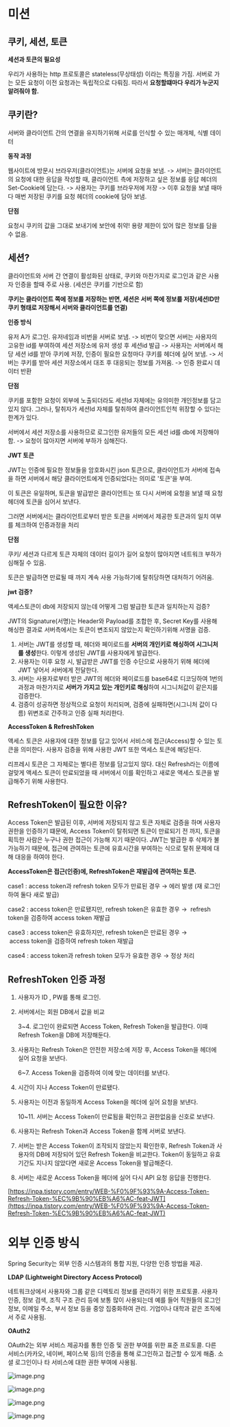 # 미션

## **쿠키, 세션, 토큰**

**세션과 토큰의 필요성**

우리가 사용하는 http 프로토콜은 stateless(무상태성) 이라는 특징을 가짐. 서버로 가는 모든 요청이 이전 요청과는 독립적으로 다뤄짐. 따라서 **요청할떄마다 우리가 누군지 알려줘야 함.**

## **쿠키란?**

서버와 클라이언트 간의 연결을 유지하기위해 서로를 인식할 수 있는 매개체, 식별 데이터

**동작 과정**

웹사이트에 방문시 브라우저(클라이언트)는 서버에 요청을 보냄. -> 서버는 클라이언트의 요청에 대한 응답을 작성할 때, 클라이언트 측에 저장하고 싶은 정보를 응답 헤더의 Set-Cookie에 담는다. -> 사용자는 쿠키를 브라우저에 저장 -> 이후 요청을 보낼 때마다 매번 저장된 쿠키를 요청 헤더의 cookie에 담아 보냄.

**단점**

요청시 쿠키의 값을 그대로 보내기에 보안에 취약! 용량 제한이 있어 많은 정보를 담을 수 없음.

## **세션?**

클라이언트와 서버 간 연결이 활성화된 상태로, 쿠키와 마찬가지로 로그인과 같은 사용자 인증을 할때 주로 사용. (세션은 쿠키를 기반으로 함)

**쿠키는 클라이언트 쪽에 정보를 저장하는 반면, 세션은 서버 쪽에 정보를 저장(세션ID만 쿠키 형태로 저장해서 서버와 클라이언트를 연결)**

**인증 방식**

유저 A가 로그인. 유저네임과 비번을 서버로 보냄. -> 비번이 맞으면 서버는 사용자의 고유한 id를 부여하여 세션 저장소에 유저 생성 후 세션id 발급 -> 사용자는 서버에서 해당 세션 id를 받아 쿠키에 저장, 인증이 필요한 요청마다 쿠키를 헤더에 실어 보냄. -> 서버는 쿠키를 받아 세션 저장소에서 대조 후 대응되는 정보를 가져옴. -> 인증 완료시 데이터 반환

**단점**

쿠키를 포함한 요청이 외부에 노출되더라도 세션Id 자체에는 유의미한 개인정보를 담고있지 않다. 그러나, 탈취자가 세션Id 자체를 탈취하여 클라이언트인척 위장할 수 있다는 한계가 있다.

서버에서 세션 저장소를 사용하므로 로그인한 유저들의 모든 세션 id를 db에 저장해야함. -> 요청이 많아지면 서버에 부하가 심해진다.

**JWT 토큰**

JWT는 인증에 필요한 정보들을 암호화시킨 json 토큰으로, 클라이언트가 서버에 접속을 하면 서버에서 해당 클라이언트에게 인증되었다는 의미로 '토큰'을 부여.

이 토큰은 유일하며, 토큰을 발급받은 클라이언트는 또 다시 서버에 요청을 보낼 때 요청 헤더에 토큰을 심어서 보낸다.

그러면 서버에서는 클라이언트로부터 받은 토큰을 서버에서 제공한 토큰과의 일치 여부를 체크하여 인증과정을 처리

**단점**

쿠키/ 세션과 다르게 토큰 자체의 데이터 길이가 길어 요청이 많아지면 네트워크 부하가 심해질 수 있음.

토큰은 발급하면 만료될 때 까지 계속 사용 가능하기에 탈취당하면 대처하기 어려움.

**jwt 검증?**

액세스토큰이 db에 저장되지 않는데 어떻게 그럼 발급한 토큰과 일치하는지 검증?

JWT의 Signature(서명)는 Header와 Payload를 조합한 후, Secret Key를 사용해 해싱한 결과로 서버측에서는 토큰이 변조되지 않았는지 확인하기위해 서명을 검증.

1. 서버는 JWT를 생성할 때, 헤더와 페이로드를 **서버의 개인키로 해싱하여 시그니처를 생성**한다. 이렇게 생성된 JWT를 사용자에게 발급한다.
2. 사용자는 이후 요청 시, 발급받은 JWT를 인증 수단으로 사용하기 위해 헤더에 JWT 넣어서 서버에게 전달한다.
3. 서버는 사용자로부터 받은 JWT의 헤더와 페이로드를 base64로 디코딩하여 1번의 과정과 마찬가지로 **서버가 가지고 있는 개인키로 해싱**하여 시그니처값이 같은지를 검증한다.
4. 검증이 성공하면 정상적으로 요청이 처리되며, 검증에 실패하면(시그니처 값이 다름) 위변조로 간주하고 인증 실패 처리한다.

**AccessToken & RefreshToken**

액세스 토큰은 사용자에 대한 정보를 담고 있어서 서비스에 접근(Access)할 수 있는 토큰을 의미한다. 사용자 검증을 위해 사용한 JWT 또한 액세스 토큰에 해당된다.

리프레시 토큰은 그 자체로는 별다른 정보를 담고있지 않다. 대신 Refresh라는 이름에 걸맞게 액세스 토큰이 만료되었을 때 서버에서 이를 확인하고 새로운 액세스 토큰을 발급해주기 위해 사용한다.

## **RefreshToken이 필요한 이유?**

Access Token은 발급된 이후, 서버에 저장되지 않고 토큰 자체로 검증을 하며 사용자 권한을 인증하기 떄문에, Access Token이 탈취되면 토큰이 만료되기 전 까지, 토큰을 획득한 사람은 누구나 권한 접근이 가능해 지기 때문이다. JWT는 발급한 후 삭제가 불가능하기 때문에, 접근에 관여하는 토큰에 유효시간을 부여하는 식으로 탈취 문제에 대해 대응을 하여야 한다.

**AccessToken은 접근(인증)에, RefreshToken은 재발급에 관여하는 토큰.**

case1 : access token과 refresh token 모두가 만료된 경우 → 에러 발생 (재 로그인하여 둘다 새로 발급)

case2 : access token은 만료됐지만, refresh token은 유효한 경우 →  refresh token을 검증하여 access token 재발급

case3 : access token은 유효하지만, refresh token은 만료된 경우 →  access token을 검증하여 refresh token 재발급

case4 : access token과 refresh token 모두가 유효한 경우 → 정상 처리

## **RefreshToken 인증 과정**

1. 사용자가 ID , PW를 통해 로그인.
2. 서버에서는 회원 DB에서 값을 비교
    
    3~4. 로그인이 완료되면 Access Token, Refresh Token을 발급한다. 이때 Refresh Token을 DB에 저장해둔다.
    
3. 사용자는 Refresh Token은 안전한 저장소에 저장 후, Access Token을 헤더에 실어 요청을 보낸다.
    
    6~7. Access Token을 검증하여 이에 맞는 데이터를 보낸다.
    
4. 시간이 지나 Access Token이 만료됐다.
5. 사용자는 이전과 동일하게 Access Token을 헤더에 실어 요청을 보낸다.
    
    10~11. 서버는 Access Token이 만료됨을 확인하고 권한없음을 신호로 보낸다.
    
6. 사용자는 Refresh Token과 Access Token을 함께 서버로 보낸다.
7. 서버는 받은 Access Token이 조작되지 않았는지 확인한후, Refresh Token과 사용자의 DB에 저장되어 있던 Refresh Token을 비교한다. Token이 동일하고 유효기간도 지나지 않았다면 새로운 Access Token을 발급해준다.
8. 서버는 새로운 Access Token을 헤더에 실어 다시 API 요청 응답을 진행한다.

[https://inpa.tistory.com/entry/WEB-%F0%9F%93%9A-Access-Token-Refresh-Token-%EC%9B%90%EB%A6%AC-feat-JWT](https://inpa.tistory.com/entry/WEB-%F0%9F%93%9A-Access-Token-Refresh-Token-%EC%9B%90%EB%A6%AC-feat-JWT)

# **외부 인증 방식**

Spring Security는 외부 인증 시스템과의 통합 지원, 다양한 인증 방법을 제공.

**LDAP (Lightweight Directory Access Protocol)**

네트워크상에서 사용자와 그룹 같은 디렉토리 정보를 관리하기 위한 프로토콜. 사용자 인증, 정보 검색, 조직 구조 관리 등에 보통 많이 사용되는데 예를 들어 직원들의 로그인 정보, 이메일 주소, 부서 정보 등을 중앙 집중화하여 관리. 기업이나 대학과 같은 조직에서 주로 사용됨.

**OAuth2**

OAuth2는 외부 서비스 제공자를 통한 인증 및 권한 부여를 위한 표준 프로토콜. 다른 서비스(카카오, 네이버, 페이스북 등)의 인증을 통해 로그인하고 접근할 수 있게 해줌. 소셜 로그인이나 타 서비스에 대한 권한 부여에 사용됨.

![image.png](image.png)

![image.png](image%201.png)

![image.png](image%202.png)

![image.png](image%203.png)